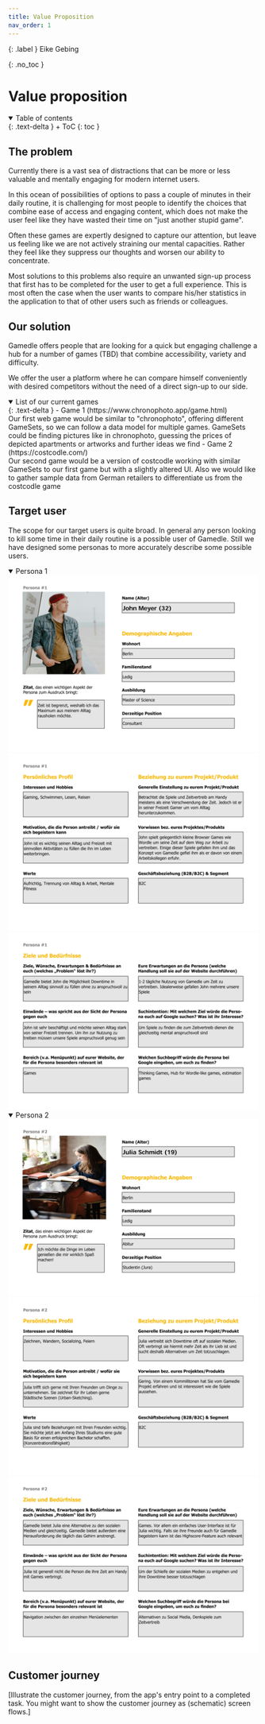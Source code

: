```yaml
---
title: Value Proposition
nav_order: 1
---
```



{: .label }
Eike Gebing

{: .no_toc }
# Value proposition

<details open markdown="block">
{: .text-delta }
<summary>Table of contents</summary>
+ ToC
{: toc }
</details>

## The problem

Currently there is a vast sea of distractions that can be more or less valuable and mentally engaging for modern internet users. 

In this ocean of possibilities of options to pass a couple of minutes in their daily routine, it is challenging for most people to identify the choices that combine ease of access and engaging content, which does not make the user feel like they have wasted their time on "just another stupid game".

Often these games are expertly designed to capture our attention, but leave us feeling like we are not actively straining our mental capacities. Rather they feel like they suppress our thoughts and worsen our ability to concentrate.

Most solutions to this problems also require an unwanted sign-up process that first has to be completed for the user to get a full experience. This is most often the case when the user wants to compare his/her statistics in the application to that of other users such as friends or colleagues.

## Our solution

Gamedle offers people that are looking for a quick but engaging challenge a hub for a number of games (TBD) that combine accessibility, variety and difficulty. 

We offer the user a platform where he can compare himself conveniently with desired competitors without the need of a direct sign-up to our side.

<details open markdown="block">
{: .text-delta }
<summary>List of our current games</summary>
- Game 1 (https://www.chronophoto.app/game.html) <br>
  Our first web game would be similar to "chronophoto", offering different GameSets, so we can follow a data model for multiple games. GameSets could be finding pictures like in chronophoto, guessing the prices of depicted apartments or artworks and further ideas we find
- Game 2 (https://costcodle.com/) <br>
  Our second game would be a version of costcodle working with similar GameSets to our first game but with a slightly altered UI. Also we would like to gather sample data from German retailers to differentiate us from the costcodle game

</details>

## Target user

The scope for our target users is quite broad. In general any person looking to kill some time in their daily routine is a possible user of Gamedle. Still we have designed some personas to more accurately describe some possible users.

<details open markdown="block">

<summary>Persona 1</summary>
<img src="assets/images/Persona1/Persona1_page-0001.jpg">
<img src="assets/images/Persona1/Persona1_page-0002.jpg">
<img src="assets/images/Persona1/Persona1_page-0003.jpg">
</details>

<details open markdown="block">

<summary>Persona 2</summary>
<img src="assets/images/Persona2/Persona2_page-0001.jpg">
<img src="assets/images/Persona2/Persona2_page-0002.jpg">
<img src="assets/images/Persona2/Persona2_page-0003.jpg">
</details>



## Customer journey

[Illustrate the customer journey, from the app's entry point to a completed task. You might want to show the customer journey as (schematic) screen flows.]
